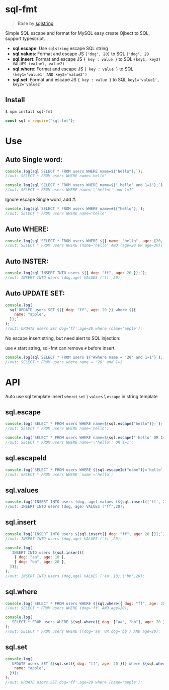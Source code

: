# sql-fmt

> Base by [sqlstring](https://www.npmjs.com/package/sqlutils)

Simple SQL escape and format for MySQL easy create Ojbect to SQL, support typescript.

- **sql.escape**: Use `sqlstring` escape SQL string
- **sql.values**: Format and escape JS `['dog', 20]` to SQL `('dog', 20`
- **sql.insert**: Format and escape JS `{ key : value }` to SQL `(key1, key2) VALUES (value1, value2)`
- **sql.where**: Format and escape JS `{ key : value }` to SQL `(key1='value1' AND key2='value2')`
- **sql.set**: Format and escape JS `{ key : value }` to SQL `key1='value1', key2='value2'`

## Install

```sh
$ npm install sql-fmt
```

```js
const sql = require("sql-fmt");
```

# Use

## Auto Single word:

```js
console.log(sql`SELECT * FROM users WHERE name=${"hello"};`);
//out: SELECT * FROM users WHERE name='hello'

console.log(sql`SELECT * FROM users WHERE name=${"'hello' and 1=1"};`);
//out: SELECT * FROM users WHERE name='\'hello\' and 1=1'
```

Ignore escape Single word, add #:

```js
console.log(sql`SELECT * FROM users WHERE name=#${"hello"};`);
//out: SELECT * FROM users WHERE name='hello'
```

## Auto WHERE:

```js
console.log(sql`SELECT * FROM users WHERE ${{ name: "hello", age: [20, 30] }}`);
//out: SELECT * FROM users WHERE (name='hello' AND (age=20 OR age=30))
```

## Auto INSTER:

```js
console.log(sql`INSERT INTO users ${{ dog: "ff", age: 20 }};`);
//out: INSERT INTO users (dog,age) VALUES ('ff',20);
```

## Auto UPDATE SET:

```js
console.log(
  sql`UPDATE users SET ${{ dog: "ff", age: 20 }} where ${{
    name: "apple",
  }};`
);
//out: UPDATE users SET dog='ff',age=20 where (name='apple');
```

No escape insert string, but need alert to SQL injection:

use `#` start string, sql-fmt can remove `#` before insert.

```js
console.log(sql`SELECT * FROM users ${"#where name = '20' and 1=1"}`);
//out: SELECT * FROM users where name = '20' and 1=1
```

# API

Auto use sql template insert `where`\ `set` \ `values` \ `escape` in string template

## sql.escape

```js
console.log(`SELECT * FROM users WHERE name=${sql.escape("hello")};`);
//out: SELECT * FROM users WHERE name='hello';

console.log(`SELECT * FROM users WHERE name=${sql.escape("'hello' OR 1=1")}`);
//out: SELECT * FROM users WHERE name='\'hello\' OR 1=1';
```

## sql.escapeId

```js
console.log(`SELECT * FROM users WHERE ${sql.escapeId("name")}='hello';`);
//out: SELECT * FROM users WHERE `name`='hello';
```

## sql.values

```js
console.log(`INSERT INTO users (dog, age) values (${sql.insert(['ff', 20]);`);
//out: INSERT INTO users (dog, age) VALUES ('ff',20);
```

## sql.insert

```js
console.log(`INSERT INTO users ${sql.insert({ dog: "ff", age: 20 })};`);
//out: INSERT INTO users (dog,age) VALUES ('ff',20);

console.log(
  `INSERT INTO users ${sql.insert([
    { dog: "aa", age: 10 },
    { dog: "bb", age: 20 },
  ])};`
);
//out: INSERT INTO users (dog,age) VALUES ('aa',10),('bb',20);
```

## sql.where

```js
console.log(`SELECT * FROM users WHERE ${sql.where({ dog: "ff", age: 20 })};`);
//out: SELECT * FROM users WHERE (dog='ff' AND age=20);

console.log(
  `SELECT * FROM users WHERE ${sql.where({ dog: ["aa", "bb"], age: 20 })};`
);
//out: SELECT * FROM users WHERE ((dog='aa' OR dog='bb') AND age=20);
```

## sql.set

```js
console.log(
  `UPDATE users SET ${sql.set({ dog: "ff", age: 20 })} where ${sql.where({
    name: "apple",
  })};`
);
//out: UPDATE users SET dog='ff',age=20 where (name='apple');
```
